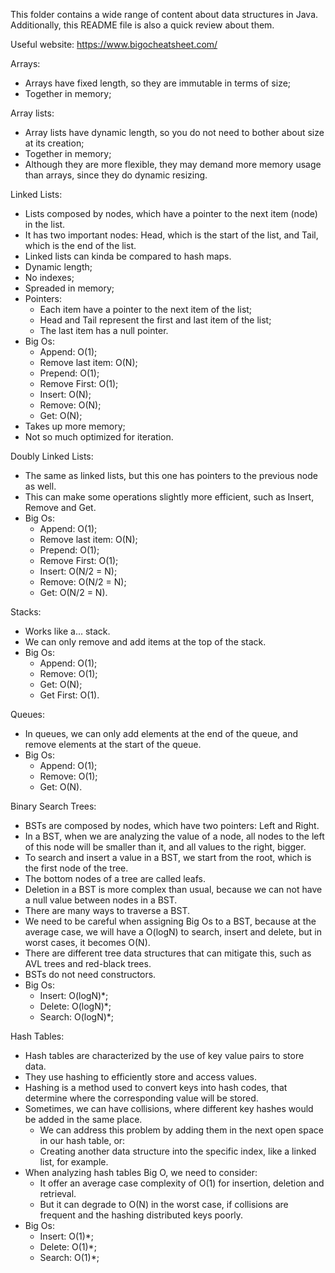 This folder contains a wide range of content about data structures in Java. Additionally, this README file is also a quick review about them.

Useful website: https://www.bigocheatsheet.com/

Arrays:
- Arrays have fixed length, so they are immutable in terms of size;
- Together in memory;

Array lists:
- Array lists have dynamic length, so you do not need to bother about size at its creation;
- Together in memory;
- Although they are more flexible, they may demand more memory usage than arrays, since they do dynamic resizing.

Linked Lists:
- Lists composed by nodes, which have a pointer to the next item (node) in the list.
- It has two important nodes: Head, which is the start of the list, and Tail, which is the end of the list.
- Linked lists can kinda be compared to hash maps.
- Dynamic length;
- No indexes;
- Spreaded in memory;
- Pointers:
  - Each item have a pointer to the next item of the list;
  - Head and Tail represent the first and last item of the list;
  - The last item has a null pointer.
- Big Os:
  - Append: O(1);
  - Remove last item: O(N);
  - Prepend: O(1);
  - Remove First: O(1);
  - Insert: O(N);
  - Remove: O(N);
  - Get: O(N);
- Takes up more memory;
- Not so much optimized for iteration.


Doubly Linked Lists:
- The same as linked lists, but this one has pointers to the previous node as well.
- This can make some operations slightly more efficient, such as Insert, Remove and Get.
- Big Os:
  - Append: O(1);
  - Remove last item: O(N);
  - Prepend: O(1);
  - Remove First: O(1);
  - Insert: O(N/2 = N);
  - Remove: O(N/2 = N);
  - Get: O(N/2 = N).

Stacks:
- Works like a... stack.
- We can only remove and add items at the top of the stack.
- Big Os:
  - Append: O(1);
  - Remove: O(1);
  - Get: O(N);
  - Get First: O(1).
  
Queues:
- In queues, we can only add elements at the end of the queue, and remove elements at the start of the queue.
- Big Os:
  - Append: O(1);
  - Remove: O(1);
  - Get: O(N).

Binary Search Trees:
- BSTs are composed by nodes, which have two pointers: Left and Right.
- In a BST, when we are analyzing the value of a node, all nodes to the left of this node will be smaller than it, and
all values to the right, bigger.
- To search and insert a value in a BST, we start from the root, which is the first node of the tree.
- The bottom nodes of a tree are called leafs.
- Deletion in a BST is more complex than usual, because we can not have a null value between nodes in a BST.
- There are many ways to traverse a BST.
- We need to be careful when assigning Big Os to a BST, because at the average case, we will have a O(logN) to search, insert
and delete, but in worst cases, it becomes O(N).
- There are different tree data structures that can mitigate this, such as AVL trees and red-black trees.
- BSTs do not need constructors. 
- Big Os:
  - Insert: O(logN)*;
  - Delete: O(logN)*;
  - Search: O(logN)*;

Hash Tables:
- Hash tables are characterized by the use of key value pairs to store data.
- They use hashing to efficiently store and access values.
- Hashing is a method used to convert keys into hash codes, that determine where the corresponding value will be stored.
- Sometimes, we can have collisions, where different key hashes would be added in the same place.
  - We can address this problem by adding them in the next open space in our hash table, or:
  - Creating another data structure into the specific index, like a linked list, for example.
- When analyzing hash tables Big O, we need to consider:
  - It offer an average case complexity of O(1) for insertion, deletion and retrieval.
  - But it can degrade to O(N) in the worst case, if collisions are frequent and the hashing distributed keys poorly.
- Big Os:
  - Insert: O(1)*;
  - Delete: O(1)*;
  - Search: O(1)*;
